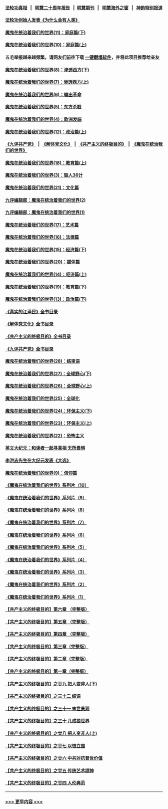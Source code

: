 #### [法轮功真相](https://github.com/gfw-breaker/truth/blob/master/README.md?t=0) &nbsp;&nbsp;|&nbsp;&nbsp; [明慧二十周年报告](https://github.com/gfw-breaker/mh-reports/blob/master/README.md?t=0) &nbsp;&nbsp;|&nbsp;&nbsp;[明慧期刊](https://github.com/gfw-breaker/mh-qikan) &nbsp;&nbsp;|&nbsp;&nbsp; [明慧海外之窗](https://github.com/gfw-breaker/mh-news/blob/master/README.md?t=0) &nbsp;&nbsp;|&nbsp;&nbsp; [神韵特别报道](https://github.com/gfw-breaker/mh-news/blob/master/shenyun.md?t=0)
#### [法轮功创始人发表《为什么会有人类》](../pages/nsc422/n13912117.md?t=01220943) 
#### [魔鬼在统治着我们的世界(11)：家庭篇(下)](../pages/nsc422/n10440961.md?t=01220943) 
#### [魔鬼在统治着我们的世界(10)：家庭篇(上)](../pages/nsc422/n10435448.md?t=01220943) 
#### 五毛举报越来越频繁，请网友们前往下载 [一键翻墙软件](https://github.com/gfw-breaker/ssr-accounts)，并将此项目推荐给亲友
#### [魔鬼在统治着我们的世界(8)：渗透西方(下)](../pages/nsc422/n10429603.md?t=01220943) 
#### [魔鬼在统治着我们的世界(7)：渗透西方(上)](../pages/nsc422/n10426013.md?t=01220943) 
#### [魔鬼在统治着我们的世界(6)：输出革命](../pages/nsc422/n10421536.md?t=01220943) 
#### [魔鬼在统治着我们的世界(5)：东方杀戮](../pages/nsc422/n10417707.md?t=01220943) 
#### [魔鬼在统治着我们的世界(4)：欧洲发端](../pages/nsc422/n10414890.md?t=01220943) 
#### [魔鬼在统治着我们的世界(12)：政治篇(上)](../pages/nsc422/n10444576.md?t=01220943) 
#### [《九评共产党》](https://github.com/begood0513/9ping.md/blob/master/README.md) &nbsp;|&nbsp; [《解体党文化》](../../../../jtdwh.md/blob/master/README.md)  &nbsp;|&nbsp; [《共产主义的终极目的》](../../../../gczydzjmd.md/blob/master/README.md) &nbsp;|&nbsp; [《魔鬼在统治我们的世界》](../../../../mgztzwmdsj.md/blob/master/README.md) 
#### [魔鬼在统治着我们的世界(18)：教育篇(上)](../pages/nsc422/n10526970.md?t=01220943) 
#### [魔鬼在统治着我们的世界(3)：毁人36计](../pages/nsc422/n10411583.md?t=01220943) 
#### [魔鬼在统治着我们的世界(21)：文化篇](../pages/nsc422/n10597706.md?t=01220943) 
#### [九评编辑部：魔鬼在统治着我们的世界(2)](../pages/nsc422/n10410036.md?t=01220943) 
#### [九评编辑部：魔鬼在统治着我们的世界(1)](../pages/nsc422/n10406825.md?t=01220943) 
#### [魔鬼在统治着我们的世界(17)：艺术篇](../pages/nsc422/n10499093.md?t=01220943) 
#### [魔鬼在统治着我们的世界(16)：法律篇](../pages/nsc422/n10485969.md?t=01220943) 
#### [魔鬼在统治着我们的世界(15)：经济篇(下)](../pages/nsc422/n10469975.md?t=01220943) 
#### [魔鬼在统治着我们的世界(20)：媒体篇](../pages/nsc422/n10586579.md?t=01220943) 
#### [魔鬼在统治着我们的世界(14)：经济篇(上)](../pages/nsc422/n10457370.md?t=01220943) 
#### [魔鬼在统治着我们的世界(19)：教育篇(下)](../pages/nsc422/n10564808.md?t=01220943) 
#### [魔鬼在统治着我们的世界(13)：政治篇(下)](../pages/nsc422/n10448270.md?t=01220943) 
#### [《真实的江泽民》全书目录](../pages/nsc422/n13721399.md?t=01220943) 
#### [《解体党文化》全书目录](../pages/nsc422/n13721157.md?t=01220943) 
#### [《共产主义的终极目的》全书目录](../pages/nsc422/n13721048.md?t=01220943) 
#### [《九评共产党》全书目录](../pages/nsc422/n13708085.md?t=01220943) 
#### [魔鬼在统治着我们的世界(28)：结束语](../pages/nsc422/n10936246.md?t=01220943) 
#### [魔鬼在统治着我们的世界(27)：全球野心(下)](../pages/nsc422/n10928319.md?t=01220943) 
#### [魔鬼在统治着我们的世界(26)：全球野心(上)](../pages/nsc422/n10900318.md?t=01220943) 
#### [魔鬼在统治着我们的世界(25)：全球化](../pages/nsc422/n10788205.md?t=01220943) 
#### [魔鬼在统治着我们的世界(24)：环保主义(下)](../pages/nsc422/n10695307.md?t=01220943) 
#### [魔鬼在统治着我们的世界(23)：环保主义(上)](../pages/nsc422/n10688613.md?t=01220943) 
#### [魔鬼在统治着我们的世界(22)：恐怖主义](../pages/nsc422/n10614727.md?t=01220943) 
#### [英文大纪元：和读者一起寻真相 无所畏惧](../pages/nsc422/n12542027.md?t=01220943) 
#### [李洪志先生在大纪元发表《大选》](../pages/nsc422/n12534746.md?t=01220943) 
#### [魔鬼在统治着我们的世界(9)：信仰篇](../pages/nsc422/n10432159.md?t=01220943) 
#### [《魔鬼在统治着我们的世界》系列片（10）](../pages/nsc422/n12292670.md?t=01220943) 
#### [《魔鬼在统治着我们的世界》系列片（9）](../pages/nsc422/n12290859.md?t=01220943) 
#### [《魔鬼在统治着我们的世界》系列片（8）](../pages/nsc422/n12287445.md?t=01220943) 
#### [《魔鬼在统治着我们的世界》系列片（7）](../pages/nsc422/n12283425.md?t=01220943) 
#### [《魔鬼在统治着我们的世界》系列片（6）](../pages/nsc422/n12282314.md?t=01220943) 
#### [《魔鬼在统治着我们的世界》系列片（5）](../pages/nsc422/n12281419.md?t=01220943) 
#### [《魔鬼在统治着我们的世界》系列片（4）](../pages/nsc422/n12274024.md?t=01220943) 
#### [《魔鬼在统治着我们的世界》系列片（3）](../pages/nsc422/n12271322.md?t=01220943) 
#### [《魔鬼在统治着我们的世界》系列片（2）](../pages/nsc422/n12269049.md?t=01220943) 
#### [《魔鬼在统治着我们的世界》系列片（1）](../pages/nsc422/n12267575.md?t=01220943) 
#### [【共产主义的终极目的】第六章 （完整版）](../pages/nsc422/n11428913.md?t=01220943) 
#### [【共产主义的终极目的】第五章 （完整版）](../pages/nsc422/n11428912.md?t=01220943) 
#### [【共产主义的终极目的】第四章 （完整版）](../pages/nsc422/n11428907.md?t=01220943) 
#### [【共产主义的终极目的】第三章（完整版）](../pages/nsc422/n11428848.md?t=01220943) 
#### [【共产主义的终极目的】第二章（完整版）](../pages/nsc422/n11428831.md?t=01220943) 
#### [【共产主义的终极目的】第一章（完整版）](../pages/nsc422/n11417651.md?t=01220943) 
#### [【共产主义的终极目的】之廿九 把人变非人(下)](../pages/nsc422/n11344140.md?t=01220943) 
#### [【共产主义的终极目的】之三十二 结语](../pages/nsc422/n11360535.md?t=01220943) 
#### [【共产主义的终极目的】之三十一 末世景观](../pages/nsc422/n11351129.md?t=01220943) 
#### [【共产主义的终极目的】之三十 几成狼世界](../pages/nsc422/n11348280.md?t=01220943) 
#### [【共产主义的终极目的】之廿八 把人变非人(上)](../pages/nsc422/n11340492.md?t=01220943) 
#### [【共产主义的终极目的】之廿七 以恨立国](../pages/nsc422/n11336944.md?t=01220943) 
#### [【共产主义的终极目的】之廿六 中共对抗普世价值](../pages/nsc422/n11324785.md?t=01220943) 
#### [【共产主义的终极目的】之廿五 传统艺术颂神](../pages/nsc422/n11296396.md?t=01220943) 
#### [【共产主义的终极目的】之廿四 人伦典范](../pages/nsc422/n11296397.md?t=01220943) 

----
#### [ >>> 更早内容 <<< ](../indexes/nsc422-earlier.md)
